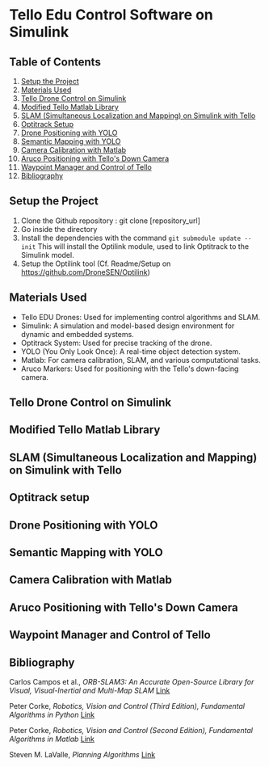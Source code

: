 # Tello Edu Control Software on Simulink

## Table of Contents

1. [Setup the Project](#setup-the-project)
2. [Materials Used](#materials-used)
3. [Tello Drone Control on Simulink](#tello-drone-control-on-simulink)
4. [Modified Tello Matlab Library](#modified-tello-matlab-library)
5. [SLAM (Simultaneous Localization and Mapping) on Simulink with Tello](#slam-on-simulink-with-tello)
6. [Optitrack Setup](#optitrack-setup)
7. [Drone Positioning with YOLO](#drone-positioning-with-yolo)
8. [Semantic Mapping with YOLO](#semantic-mapping-with-yolo)
9. [Camera Calibration with Matlab](#camera-calibration-with-matlab)
10. [Aruco Positioning with Tello's Down Camera](#aruco-positioning-with-tellos-down-camera)
11. [Waypoint Manager and Control of Tello](#waypoint-manager-and-control-of-tello)
12. [Bibliography](#bibliography)

## Setup the Project

1. Clone the Github repository : git clone [repository_url]
2. Go inside the directory
3. Install the dependencies with the command `git submodule update --init`
   This will install the Optilink module, used to link Optitrack to the Simulink model.
4. Setup the Optilink tool (Cf. Readme/Setup on https://github.com/DroneSEN/Optilink)

## Materials Used

- Tello EDU Drones: Used for implementing control algorithms and SLAM.
- Simulink: A simulation and model-based design environment for dynamic and embedded systems.
- Optitrack System: Used for precise tracking of the drone.
- YOLO (You Only Look Once): A real-time object detection system.
- Matlab: For camera calibration, SLAM, and various computational tasks.
- Aruco Markers: Used for positioning with the Tello's down-facing camera.

## Tello Drone Control on Simulink

## Modified Tello Matlab Library

## SLAM (Simultaneous Localization and Mapping) on Simulink with Tello

## Optitrack setup

## Drone Positioning with YOLO

## Semantic Mapping with YOLO

## Camera Calibration with Matlab

## Aruco Positioning with Tello's Down Camera

## Waypoint Manager and Control of Tello

## Bibliography

Carlos Campos et al., *ORB-SLAM3: An Accurate Open-Source Library for Visual, Visual-Inertial and Multi-Map SLAM* [Link](https://arxiv.org/pdf/2007.11898)

Peter Corke, *Robotics, Vision and Control (Third Edition), Fundamental Algorithms in Python* [Link](https://link.springer.com/book/10.1007/978-3-031-06469-2)

Peter Corke, *Robotics, Vision and Control (Second Edition), Fundamental Algorithms in Matlab* [Link](https://link.springer.com/book/10.1007/978-3-319-54413-7)


Steven M. LaValle, *Planning Algorithms* [Link](https://lavalle.pl/planning/)